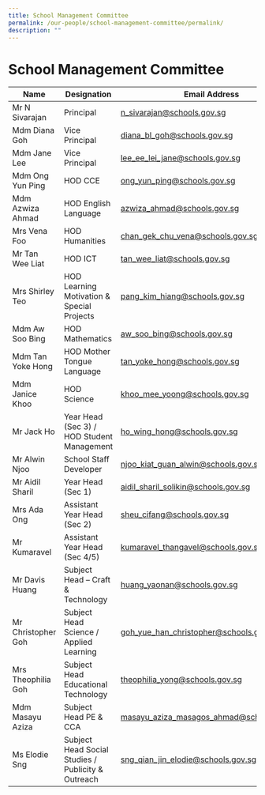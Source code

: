 ```yaml
---
title: School Management Committee
permalink: /our-people/school-management-committee/permalink/
description: ""
---
```

School Management Committee
===========================

| Name  | Designation  | Email Address  |
|---|---|---|
| Mr N Sivarajan | Principal | n_sivarajan@schools.gov.sg |
| Mdm Diana Goh | Vice Principal | diana_bl_goh@schools.gov.sg |
| Mdm Jane Lee | Vice Principal | lee_ee_lei_jane@schools.gov.sg |
| Mdm Ong Yun Ping | HOD CCE | ong_yun_ping@schools.gov.sg |
| Mdm Azwiza Ahmad | HOD English Language | azwiza_ahmad@schools.gov.sg |
| Mrs Vena Foo | HOD Humanities | chan_gek_chu_vena@schools.gov.sg |
| Mr Tan Wee Liat | HOD ICT | tan_wee_liat@schools.gov.sg |
| Mrs Shirley Teo | HOD Learning Motivation & Special Projects | pang_kim_hiang@schools.gov.sg |
| Mdm Aw Soo Bing | HOD Mathematics | aw_soo_bing@schools.gov.sg |
| Mdm Tan Yoke Hong | HOD Mother Tongue Language | tan_yoke_hong@schools.gov.sg |
| Mdm Janice Khoo | HOD Science | khoo_mee_yoong@schools.gov.sg |
| Mr Jack Ho | Year Head (Sec 3) / HOD Student Management | ho_wing_hong@schools.gov.sg |
| Mr Alwin Njoo | School Staff Developer | njoo_kiat_guan_alwin@schools.gov.sg |
| Mr Aidil Sharil | Year Head (Sec 1) | aidil_sharil_solikin@schools.gov.sg |
| Mrs Ada Ong | Assistant Year Head (Sec 2) | sheu_cifang@schools.gov.sg |
| Mr Kumaravel | Assistant Year Head (Sec 4/5) | kumaravel_thangavel@schools.gov.sg |
| Mr Davis Huang | Subject Head – Craft & Technology | huang_yaonan@schools.gov.sg |
| Mr Christopher Goh | Subject Head Science / Applied Learning | goh_yue_han_christopher@schools.gov.sg |
| Mrs Theophilia Goh | Subject Head Educational Technology | theophilia_yong@schools.gov.sg |
| Mdm Masayu Aziza | Subject Head PE & CCA | masayu_aziza_masagos_ahmad@schools.gov.sg |
| Ms Elodie Sng | Subject Head Social Studies / Publicity & Outreach | sng_qian_jin_elodie@schools.gov.sg |